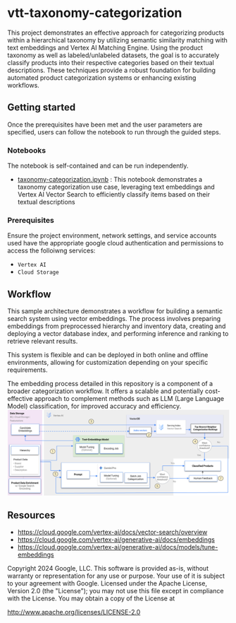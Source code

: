 # vtt-taxonomy-categorization

This project demonstrates an effective approach for categorizing products within a hierarchical taxonomy by utilizing semantic similarity matching with text embeddings and Vertex AI Matching Engine. Using the product taxonomy as well as labeled/unlabeled datasets, the goal is to accurately classify products into their respective categories based on their textual descriptions. These techniques provide a robust foundation for building automated product categorization systems or enhancing existing workflows.


## Getting started

Once the prerequisites have been met and the user parameters are specified, users can follow the notebook to run through the guided steps.

### Notebooks

The notebook is self-contained and can be run independently.

* [taxonomy-categorization.ipynb](./taxonomy-categorization.ipynb) : This notebook demonstrates a taxonomy categorization use case, leveraging text embeddings and Vertex AI Vector Search to efficiently classify items based on their textual descriptions


### Prerequisites

Ensure the project environment, network settings, and service accounts used have the appropriate google cloud authentication and permissions to access the folloiwng services:
- `Vertex AI`
- `Cloud Storage`


## Workflow

This sample architecture demonstrates a workflow for building a semantic search system using vector embeddings. The process involves preparing embeddings from preprocessed hierarchy and inventory data, creating and deploying a vector database index, and performing inference and ranking to retrieve relevant results.

This system is flexible and can be deployed in both online and offline environments, allowing for customization depending on your specific requirements.

The embedding process detailed in this repository is a component of a broader categorization workflow. It offers a scalable and potentially cost-effective approach to complement methods such as LLM (Large Language Model) classification, for improved accuracy and efficiency.
![categorization.png](./imgs/categorization.png)

## Resources

* https://cloud.google.com/vertex-ai/docs/vector-search/overview
* https://cloud.google.com/vertex-ai/generative-ai/docs/embeddings
* https://cloud.google.com/vertex-ai/generative-ai/docs/models/tune-embeddings

Copyright 2024 Google, LLC. This software is provided as-is, without warranty or representation for any use or purpose. Your use of it is subject to your agreement with Google.
Licensed under the Apache License, Version 2.0 (the "License"); you may not use this file except in compliance with the License. You may obtain a copy of the License at

http://www.apache.org/licenses/LICENSE-2.0
